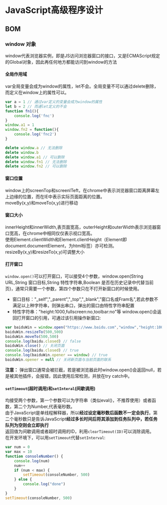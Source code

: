 # JavaScript高级程序设计
## BOM
### window 对象
window代表浏览器实例，即是JS访问浏览器窗口的接口，又是ECMAScript规定的Global对象，因此再任何地方都能访问到window的方法
#### 全局作用域
var全局变量会成为window的属性，let不会。全局变量不可以通过delete删除，而定义在window上的属性可以。
```js
var a = 1 // 通过var定义的变量会成为window的属性
let b = 2 // 而通let定义的不会
function fn1(){
    console.log('fnc')
}
window.a1 = 1
window.fn2 = function(){
    console.log('fnc2')
}

delete window.a // 无法删除
delete window.b
delete window.a1 // 可以删除
delete window.fn1 // 无法删除
delete window.fn2 // 可以删除
```
#### 窗口位置
window上的screenTop和screenlTeft，在chrome中表示浏览器窗口距离屏幕左上边缘的位置，而在IE中表示实际页面距离的位置。  
moveBy(x,y)和moveTo(x,y)进行移动
#### 窗口大小
innerHeight和innerWidth,表页面宽高，outerHeight和outerWidth表示浏览器窗口宽高，在chrome中相同仅仅表示视口宽高。  
使用Element.clientWidth和Element.clientHeight（Element即document.documentElement，为html标签）亦可检测。  
resizeBy(x,y)和resizeTo(x,y)可调整大小
#### 打开窗口
`window.open()`可以打开窗口，可以接受4个参数，window.open(String URL,String 窗口目标,String 特性字符串,Boolean 是否在历史记录中代替当前页)，通常只需要一个参数，第四个参数只在不打开新窗口的时候使用。  
- 窗口目标："_self","_parent","_top","_blank","窗口名或Fram名",若此参数不满足以上种字符串，则弹出串口，弹出的窗口由特性字符串配置
- 特性字符串："height:1000,fullscreen:no,toolbar:no"等
window.open()会返回打开窗口的引用，可通过该引用操作新窗口:
```js
var baiduWin = window.open("https://www.baidu.com","window","height:1000,width:1000")
baiduWin.resizeTo(500,500)
baiduWin.moveTo(500,500)
console.log(baidu.closed) // false
baiduWin.close() // 关闭页面
console.log(baidu.closed) // true
console.log(baiduWin.opener == window) // true
baiduWin.opener = null // 关闭新页面与当前页面的联系
```
**注意：** 弹出窗口通常会被拦截，若是被浏览器此时window.open()会返回null，若是被其他插件，会报错，因此使用后常检测，并放在try catch中。
#### `setTimeout`(超时调用)和`setInteral`(间歇调用)
均接受两个参数，第一个参数可以为字符串（类似eval()，不推荐使用）或者函数，第二个为Number,代表毫秒数。  
由于JavaScript是单线程解释器，所以**经过设定毫秒数后函数不一定会执行**。第二个毫秒数只是告诉JavaScript**经过多长时间后将其添加到任务队列中，若任务队列为空则会立即执行**  
返回值为间歇调用或者超时调用的ID，利用`clearTimeout(ID)`可以消除调用。  
在开发环境下，可以用`setTimeout`代替`setInterval`:
```js
var num = 0
var max = 10
function consoleNumber() {
    console.log(num)
    num++
    if (num < max) {
        setTimeout(consoleNumber, 500)
    } else {
        console.log("done")
    }
}
setTimeout(consoleNumber, 500)
```


